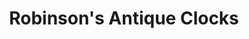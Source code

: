 ---
title: "Robinson's Antique Clocks"
url: /carrollton/robinsons-antique-clocks/
shop: Antiquitäten
---